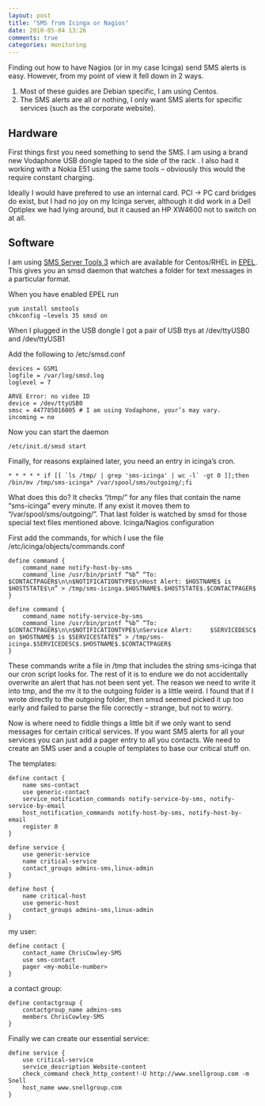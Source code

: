 ```yaml
---
layout: post
title: "SMS from Icinga or Nagios"
date: 2010-05-04 13:26
comments: true
categories: monitoring
---
```



Finding out how to have Nagios (or in my case Icinga) send SMS alerts is easy. However, from my point of view it fell down in 2 ways.

1. Most of these guides are Debian specific, I am using Centos.
1. The SMS alerts are all or nothing, I only want SMS alerts for specific services (such as the corporate website).

## Hardware

First things first you need something to send the SMS. I am using a brand new Vodaphone USB dongle taped to the side of the rack . I also had it working with a Nokia E51 using the same tools – obviously this would the require constant charging.

Ideally I would have prefered to use an internal card. PCI -> PC card bridges do exist, but I had no joy on my Icinga server, although it did work in a Dell Optiplex we had lying around, but it caused an HP XW4600 not to switch on at all.

## Software

I am using <a href="http://smstools3.kekekasvi.com/" target="_blank">SMS Server Tools 3</a> which are available for Centos/RHEL in <a href="https://fedoraproject.org/wiki/EPEL" target="_blank">EPEL</a>. This gives you an smsd daemon that watches a folder for text messages in a particular format.

When you have enabled EPEL run
```
yum install smstools
chkconfig –levels 35 smsd on
```

When I plugged in the USB dongle I got a pair of USB ttys at /dev/ttyUSB0 and /dev/ttyUSB1

Add the following to /etc/smsd.conf
```
devices = GSM1
logfile = /var/log/smsd.log
loglevel = 7

ARVE Error: no video ID
device = /dev/ttyUSB0
smsc = 447785016005 # I am using Vodaphone, your’s may vary.
incoming = no
```
Now you can start the daemon

    /etc/init.d/smsd start

Finally, for reasons explained later, you need an entry in icinga’s cron.
```
* * * * * if [[ `ls /tmp/ | grep 'sms-icinga' | wc -l` -gt 0 ]];then /bin/mv /tmp/sms-icinga* /var/spool/sms/outgoing/;fi
```

What does this do? It checks “/tmp/” for any files that contain the name “sms-icinga” every minute. If any exist it moves them to “/var/spool/sms/outgoing/”. That last folder is watched by smsd for those special text files mentioned above.
Icinga/Nagios configuration

First add the commands, for which I use the file /etc/icinga/objects/commands.conf
```
define command {
    command_name notify-host-by-sms
    command_line /usr/bin/printf “%b” “To: $CONTACTPAGER$\n\n$NOTIFICATIONTYPE$\nHost Alert: $HOSTNAME$ is $HOSTSTATE$\n” > /tmp/sms-icinga.$HOSTNAME$.$HOSTSTATE$.$CONTACTPAGER$
}

define command {
    command_name notify-service-by-sms
    command_line /usr/bin/printf “%b” “To: $CONTACTPAGER$\n\n$NOTIFICATIONTYPE$\nService Alert:     $SERVICEDESC$ on $HOSTNAME$ is $SERVICESTATE$” > /tmp/sms-icinga.$SERVICEDESC$.$HOSTNAME$.$CONTACTPAGER$
}
```
These commands write a file in /tmp that includes the string sms-icinga that our cron script looks for. The rest of it is to endure we do not accidentally overwrite an alert that has not been sent yet. The reason we need to write it into tmp, and the mv it to the outgoing folder is a little weird. I found that if I wrote directly to the outgoing folder, then smsd seemed picked it up too early and failed to parse the file correctly – strange, but not to worry.

Now is where need to fiddle things a little bit if we only want to send messages for certain critical services. If you want SMS alerts for all your services you can just add a pager entry to all you contacts. We need to create an SMS user and a couple of templates to base our critical stuff on.

The templates:
```
define contact {
    name sms-contact
    use generic-contact
    service_notification_commands notify-service-by-sms, notify-service-by-email
    host_notification_commands notify-host-by-sms, notify-host-by-email
    register 0
}

define service {
    use generic-service
    name critical-service
    contact_groups admins-sms,linux-admin
}

define host {
    name critical-host
    use generic-host
    contact_groups admins-sms,linux-admin
}
```
my user:
```
define contact {
    contact_name ChrisCowley-SMS
    use sms-contact
    pager <my-mobile-number>
}
```
a contact group:
```
define contactgroup {
    contactgroup_name admins-sms
    members ChrisCowley-SMS
}
```

Finally we can create our essential service:

```
define service {
    use critical-service
    service_description Website-content
    check_command check_http_content!-U http://www.snellgroup.com -m Snell
    host_name www.snellgroup.com
}
```


